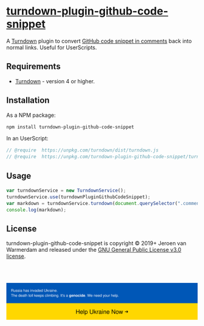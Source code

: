 # [turndown-plugin-github-code-snippet](https://github.com/jerone/turndown-plugin-github-code-snippet/)

A [Turndown](https://github.com/domchristie/turndown) plugin to convert [GitHub code snippet in comments](https://help.github.com/articles/creating-a-permanent-link-to-a-code-snippet/) back into normal links. Useful for UserScripts.

## Requirements

- [Turndown](https://github.com/domchristie/turndown) - version 4 or higher.

## Installation

As a NPM package:

```sh
npm install turndown-plugin-github-code-snippet
```

In an UserScript:

```js
// @require  https://unpkg.com/turndown/dist/turndown.js
// @require  https://unpkg.com/turndown-plugin-github-code-snippet/turndown-plugin-github-code-snippet.js
```

## Usage

```js
var turndownService = new TurndownService();
turndownService.use(turndownPluginGithubCodeSnippet);
var markdown = turndownService.turndown(document.querySelector(".comment"));
console.log(markdown);
```

## License

turndown-plugin-github-code-snippet is copyright &#169; 2019+ Jeroen van Warmerdam and released under the [GNU General Public License v3.0 license](https://github.com/jerone/turndown-plugin-github-code-snippet/blob/master/LICENSE).

<br/>
<br/>

[![Stand With Ukraine](https://raw.githubusercontent.com/vshymanskyy/StandWithUkraine/main/banner2-direct.svg)](https://stand-with-ukraine.pp.ua)